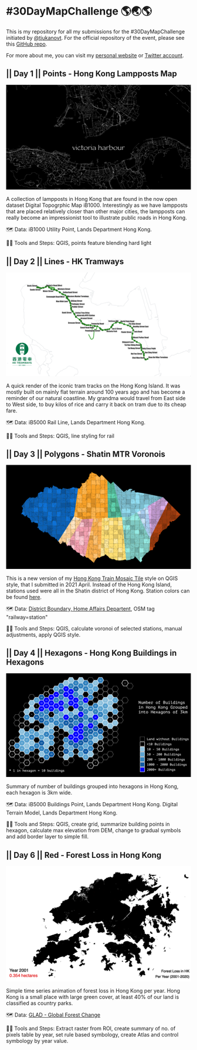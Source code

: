 # #30DayMapChallenge 🌎🌏🌎

This is my repository for all my submissions for the #30DayMapChallenge initiated by [@tjukanovt](https://twitter.com/tjukanov). For the official repository of the event, please see this [GitHub repo](https://github.com/tjukanovt/30DayMapChallenge).

For more about me, you can visit my [personal website](https://clronniema.gitlab.io/) or [Twitter account](https://twitter.com/clronniema).


## || Day 1 || Points - Hong Kong Lampposts Map
![Hong Kong Lampposts Map](maps/day1/Wallpaper.png)

A collection of lampposts in Hong Kong that are found in the now open dataset Digital Topogrphic Map iB1000. Interestingly as we have lampposts that are placed relatively closer than other major cities, the lampposts can really become an impressionist tool to illustrate public roads in Hong Kong.

🗺 Data: iB1000 Utility Point, Lands Department Hong Kong.

🔨🔧 Tools and Steps: QGIS, points feature blending hard light

## || Day 2 || Lines - HK Tramways
![HK Tramways](maps/day2/Wallpaper.png)

A quick render of the iconic tram tracks on the Hong Kong Island. It was mostly built on mainly flat terrain around 100 years ago and has become a reminder of our natural coastline. My grandma would travel from East side to West side, to buy kilos of rice and carry it back on tram due to its cheap fare.

🗺 Data: iB5000 Rail Line, Lands Department Hong Kong.

🔨🔧 Tools and Steps: QGIS, line styling for rail

## || Day 3 || Polygons - Shatin MTR Voronois
![Shatin MTR Voronois](maps/day3/Twitter.png)

This is a new version of my [Hong Kong Train Mosaic Tile](https://plugins.qgis.org/styles/88/) style on QGIS style, that I submitted in 2021 April. Instead of the Hong Kong Island, stations used were all in the Shatin district of Hong Kong. Station colors can be found [here](https://svgur.com/i/JML.svg).

🗺 Data: [District Boundary, Home Affairs Departent](https://data.gov.hk/en-data/dataset/hk-had-json1-hong-kong-administrative-boundaries), OSM tag "railway=station"

🔨🔧 Tools and Steps: QGIS, calculate voronoi of selected stations, manual adjustments, apply QGIS style.

## || Day 4 || Hexagons - Hong Kong Buildings in Hexagons
![Hong Kong Buildings in Hexagons](maps/day4/Wallpaper.png)

Summary of number of buildings grouped into hexagons in Hong Kong, each hexagon is 3km wide.

🗺 Data: iB5000 Buildings Point, Lands Department Hong Kong. Digital Terrain Model, Lands Department Hong Kong.

🔨🔧 Tools and Steps: QGIS, create grid, summarize building points in hexagon, calculate max elevation from DEM, change to gradual symbols and add border layer to simple fill.


## || Day 6 || Red - Forest Loss in Hong Kong
![Forest Loss in Hong Kong](maps/day6/forest_loss.gif)

Simple time series animation of forest loss in Hong Kong per year. Hong Kong is a small place with large green cover, at least 40% of our land is classified as country parks. 

🗺 Data: [GLAD - Global Forest Change](https://glad.earthengine.app/)

🔨🔧 Tools and Steps: Extract raster from ROI, create summary of no. of pixels table by year, set rule based symbology, create Atlas and control symbology by year value.